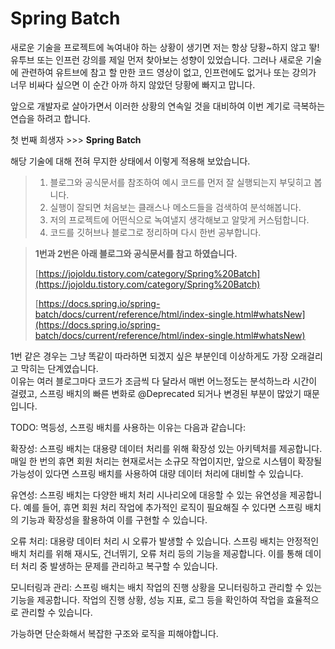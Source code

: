 # **Spring Batch**
새로운 기술을 프로젝트에 녹여내야 하는 상황이 생기면 저는 항상 당황~하지 않고 뙇! 유투브 또는 인프런 강의를 제일 먼저 찾아보는 성향이 있었습니다. 그러나 새로운 기술에 관련하여 유트브에 참고 할 만한 코드 영상이 없고, 인프런에도 없거나 또는 강의가 너무 비싸다 싶으면 이 순간 아까 하지 않았던 당황에 빠지고 맙니다.

앞으로 개발자로 살아가면서 이러한 상황의 연속일 것을 대비하여 이번 계기로 극복하는 연습을 하려고 합니다.

첫 번째 희생자 >>> **Spring Batch**

해당 기술에 대해 전혀 무지한 상태에서 이렇게 적용해 보았습니다. 
> 1. 블로그와 공식문서를 참조하여 예시 코드를 먼저 잘 실행되는지 부딪히고 봅니다.
> 2. 실행이 잘되면 처음보는 클래스나 메소드들을 검색하여 분석해봅니다.
> 3. 저의 프로젝트에 어떤식으로 녹여낼지 생각해보고 알맞게 커스텀합니다.
> 4. 코드를 깃허브나 블로그로 정리하며 다시 한번 공부합니다.

> **1번과 2번은 아래 블로그와 공식문서를 참고 하였습니다.**
> 
> [https://jojoldu.tistory.com/category/Spring%20Batch](https://jojoldu.tistory.com/category/Spring%20Batch)
> 
> [https://docs.spring.io/spring-batch/docs/current/reference/html/index-single.html#whatsNew](https://docs.spring.io/spring-batch/docs/current/reference/html/index-single.html#whatsNew)

1번 같은 경우는 그냥 똑같이 따라하면 되겠지 싶은 부분인데 이상하게도 가장 오래걸리고 막히는 단계였습니다. <br>
이유는 여러 블로그마다 코드가 조금씩 다 달라서 매번 어느정도는 분석하느라 시간이 걸렸고, 스프링 배치의 빠른 변화로 @Deprecated 되거나 변경된 부분이 많았기 때문입니다.




















TODO: 멱등성,
스프링 배치를 사용하는 이유는 다음과 같습니다:

확장성: 스프링 배치는 대용량 데이터 처리를 위해 확장성 있는 아키텍처를 제공합니다. 매일 한 번의 휴면 회원 처리는 현재로서는 소규모 작업이지만, 앞으로 시스템이 확장될 가능성이 있다면 스프링 배치를 사용하여 대량 데이터 처리에 대비할 수 있습니다.

유연성: 스프링 배치는 다양한 배치 처리 시나리오에 대응할 수 있는 유연성을 제공합니다. 예를 들어, 휴면 회원 처리 작업에 추가적인 로직이 필요해질 수 있다면 스프링 배치의 기능과 확장성을 활용하여 이를 구현할 수 있습니다.

오류 처리: 대용량 데이터 처리 시 오류가 발생할 수 있습니다. 스프링 배치는 안정적인 배치 처리를 위해 재시도, 건너뛰기, 오류 처리 등의 기능을 제공합니다. 이를 통해 데이터 처리 중 발생하는 문제를 관리하고 복구할 수 있습니다.

모니터링과 관리: 스프링 배치는 배치 작업의 진행 상황을 모니터링하고 관리할 수 있는 기능을 제공합니다. 작업의 진행 상황, 성능 지표, 로그 등을 확인하여 작업을 효율적으로 관리할 수 있습니다.

가능하면 단순화해서 복잡한 구조와 로직을 피해야합니다.

